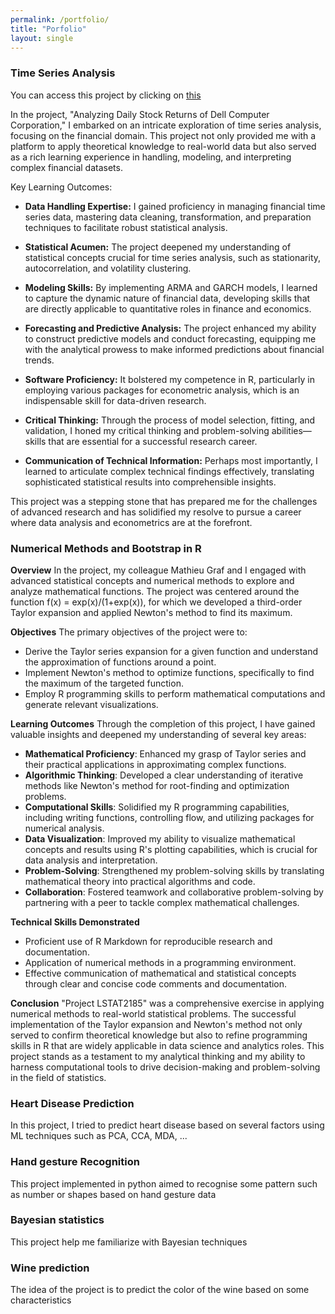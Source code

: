 ```yaml
---
permalink: /portfolio/
title: "Porfolio"
layout: single
---
```


### Time Series Analysis

You can access this project by clicking on [this](https://github.com/victordujardin/Times-Series-Analysis)

In the project, "Analyzing Daily Stock Returns of Dell Computer Corporation," I embarked on an intricate exploration of time series analysis, focusing on the financial domain. This project not only provided me with a platform to apply theoretical knowledge to real-world data but also served as a rich learning experience in handling, modeling, and interpreting complex financial datasets.

Key Learning Outcomes:

- **Data Handling Expertise:** I gained proficiency in managing financial time series data, mastering data cleaning, transformation, and preparation techniques to facilitate robust statistical analysis.

- **Statistical Acumen:** The project deepened my understanding of statistical concepts crucial for time series analysis, such as stationarity, autocorrelation, and volatility clustering.

- **Modeling Skills:** By implementing ARMA and GARCH models, I learned to capture the dynamic nature of financial data, developing skills that are directly applicable to quantitative roles in finance and economics.

- **Forecasting and Predictive Analysis:** The project enhanced my ability to construct predictive models and conduct forecasting, equipping me with the analytical prowess to make informed predictions about financial trends.

- **Software Proficiency:** It bolstered my competence in R, particularly in employing various packages for econometric analysis, which is an indispensable skill for data-driven research.

- **Critical Thinking:** Through the process of model selection, fitting, and validation, I honed my critical thinking and problem-solving abilities—skills that are essential for a successful research career.

- **Communication of Technical Information:** Perhaps most importantly, I learned to articulate complex technical findings effectively, translating sophisticated statistical results into comprehensible insights.

This project was a stepping stone that has prepared me for the challenges of advanced research and has solidified my resolve to pursue a career where data analysis and econometrics are at the forefront.


### Numerical Methods and Bootstrap in R

**Overview**
In the project, my colleague Mathieu Graf and I engaged with advanced statistical concepts and numerical methods to explore and analyze mathematical functions. The project was centered around the function f(x) = exp(x)/(1+exp(x)), for which we developed a third-order Taylor expansion and applied Newton's method to find its maximum.

**Objectives**
The primary objectives of the project were to:
- Derive the Taylor series expansion for a given function and understand the approximation of functions around a point.
- Implement Newton's method to optimize functions, specifically to find the maximum of the targeted function.
- Employ R programming skills to perform mathematical computations and generate relevant visualizations.

**Learning Outcomes**
Through the completion of this project, I have gained valuable insights and deepened my understanding of several key areas:
- **Mathematical Proficiency**: Enhanced my grasp of Taylor series and their practical applications in approximating complex functions.
- **Algorithmic Thinking**: Developed a clear understanding of iterative methods like Newton's method for root-finding and optimization problems.
- **Computational Skills**: Solidified my R programming capabilities, including writing functions, controlling flow, and utilizing packages for numerical analysis.
- **Data Visualization**: Improved my ability to visualize mathematical concepts and results using R's plotting capabilities, which is crucial for data analysis and interpretation.
- **Problem-Solving**: Strengthened my problem-solving skills by translating mathematical theory into practical algorithms and code.
- **Collaboration**: Fostered teamwork and collaborative problem-solving by partnering with a peer to tackle complex mathematical challenges.

**Technical Skills Demonstrated**
- Proficient use of R Markdown for reproducible research and documentation.
- Application of numerical methods in a programming environment.
- Effective communication of mathematical and statistical concepts through clear and concise code comments and documentation.

**Conclusion**
"Project LSTAT2185" was a comprehensive exercise in applying numerical methods to real-world statistical problems. The successful implementation of the Taylor expansion and Newton's method not only served to confirm theoretical knowledge but also to refine programming skills in R that are widely applicable in data science and analytics roles. This project stands as a testament to my analytical thinking and my ability to harness computational tools to drive decision-making and problem-solving in the field of statistics.



### Heart Disease Prediction

In this project, I tried to predict heart disease based on several factors using ML techniques such as PCA, CCA, MDA, ...



### Hand gesture Recognition
This project implemented in python aimed to recognise some pattern such as number or shapes based on hand gesture data

### Bayesian statistics
This project help me familiarize with Bayesian techniques

### Wine prediction

The idea of the project is to predict the color of the wine based on some characteristics
